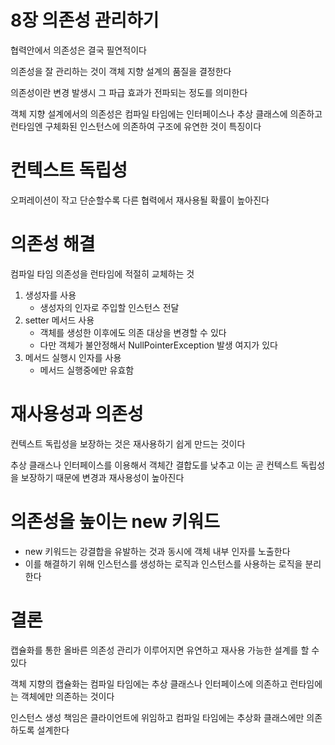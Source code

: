 # 8장 의존성 관리하기

협력안에서 의존성은 결국 필연적이다

의존성을 잘 관리하는 것이 객체 지향 설계의 품질을 결정한다

의존성이란 변경 발생시 그 파급 효과가 전파되는 정도를 의미한다

객체 지향 설계에서의 의존성은 컴파일 타임에는 인터페이스나 추상 클래스에 의존하고 런타임엔 구체화된 인스턴스에 의존하여 구조에 유연한 것이 특징이다

# 컨텍스트 독립성

오퍼레이션이 작고 단순할수록 다른 협력에서 재사용될 확률이 높아진다

# 의존성 해결

컴파일 타임 의존성을 런타임에 적절히 교체하는 것

1. 생성자를 사용
    - 생성자의 인자로 주입할 인스턴스 전달
2. setter 메서드 사용
    - 객체를 생성한 이후에도 의존 대상을 변경할 수 있다
    - 다만 객체가 불안정해서 NullPointerException 발생 여지가 있다
3. 메서드 실행시 인자를 사용
    - 메서드 실행중에만 유효함

# 재사용성과 의존성

컨텍스트 독립성을 보장하는 것은 재사용하기 쉽게 만드는 것이다

추상 클래스나 인터페이스를 이용해서 객체간 결합도를 낮추고 이는 곧 컨텍스트 독립성을 보장하기 때문에 변경과 재사용성이 높아진다

# 의존성을 높이는 new 키워드

- new 키워드는 강결합을 유발하는 것과 동시에 객체 내부 인자를 노출한다
- 이를 해결하기 위해 인스턴스를 생성하는 로직과 인스턴스를 사용하는 로직을 분리한다

# 결론

캡슐화를 통한 올바른 의존성 관리가 이루어지면 유연하고 재사용 가능한 설계를 할 수 있다

객체 지향의 캡슐화는 컴파일 타임에는 추상 클래스나 인터페이스에 의존하고 런타임에는 객체에만 의존하는 것이다

인스턴스 생성 책임은 클라이언트에 위임하고 컴파일 타임에는 추상화 클래스에만 의존하도록 설계한다
